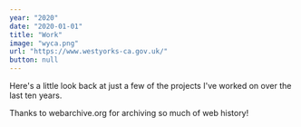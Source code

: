 ```yaml
---
year: "2020"
date: "2020-01-01"
title: "Work"
image: "wyca.png"
url: "https://www.westyorks-ca.gov.uk/"
button: null
---
```


Here's a little look back at just a few of the projects I've worked on over the last ten years.

Thanks to webarchive.org for archiving so much of web history!
